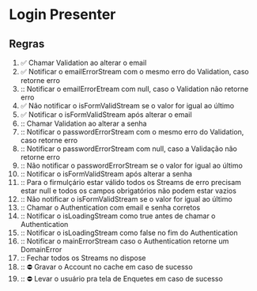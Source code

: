 # Login Presenter

## Regras
1. :white_check_mark: Chamar Validation ao alterar o email
2. :white_check_mark: Notificar o emailErrorStream com o mesmo erro do Validation, caso retorne erro
3. :: Notificar o emailErrorEtream com null, caso o Validation não retorne erro
4. :white_check_mark: Não notificar o isFormValidStream se o valor for igual ao último
5. :white_check_mark: Notificar o isFormValidStream após alterar o email
6. :: Chamar Validation ao alterar a senha
7. :: Notificar o passwordErrorStream com o mesmo erro do Validation, caso retorne erro
8. :: Notificar o passwordErrorStream com null, caso a Validação não retorne erro
9. :: Não notificar o passwordErrorStream se o valor for igual ao último
10. :: Notificar o isFormValidStream após alterar a senha
11. :: Para o firmulçário estar válido todos os Streams de erro precisam estar null e todos os campos obrigatórios não podem estar vazios
12. :: Não notificar o isFormValidStream se o valor for igual ao último
13. :: Chamar o Authentication com email e senha corretos
14. :: Notificar o isLoadingStream como true antes de chamar o Authentication
15. :: Notificar o isLoadingStream como false no fim do Authentication
16. :: Notificar o mainErrorStream caso o Authentication retorne um DomainError
17. :: Fechar todos os Streams no dispose
18. :: :no_entry: Gravar o Account no cache em caso de sucesso
19. :: :no_entry: Levar o usuário pra tela de Enquetes em caso de sucesso